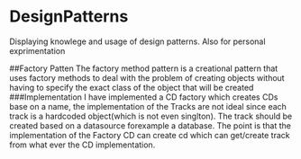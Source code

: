 # DesignPatterns
Displaying knowlege and usage of design patterns. Also for personal exprimentation


##Factory Patten
The factory method pattern is a creational pattern that uses factory methods to deal with the problem of creating objects without having to specify the exact class of the object that will be created
###Implementation
I have implemented a CD factory which creates CDs base on a name, the implementation of the Tracks are not ideal since each track is a hardcoded object(which is not even singlton). The track should be created based on a datasource forexample a database. 
The point is that the implementation of the Factory CD can create cd which can get/create track from what ever the CD implementation.
